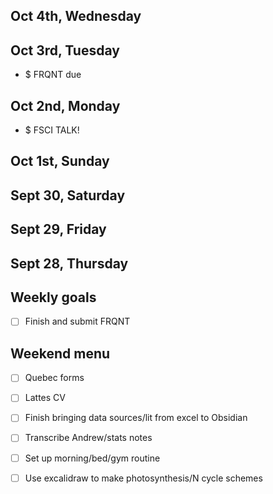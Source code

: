 ## Oct 4th, Wednesday
## Oct 3rd, Tuesday
- $ FRQNT due
## Oct 2nd, Monday
- $ FSCI TALK!
## Oct 1st, Sunday
## Sept 30, Saturday
## Sept 29, Friday
## Sept 28, Thursday


## Weekly goals
- [ ] Finish and submit FRQNT

## Weekend menu
- [ ] Quebec forms
- [ ] Lattes CV
- [ ] Finish bringing data sources/lit from excel to Obsidian
- [ ] Transcribe Andrew/stats notes
- [ ] Set up morning/bed/gym routine
- [ ] Use excalidraw to make photosynthesis/N cycle schemes



